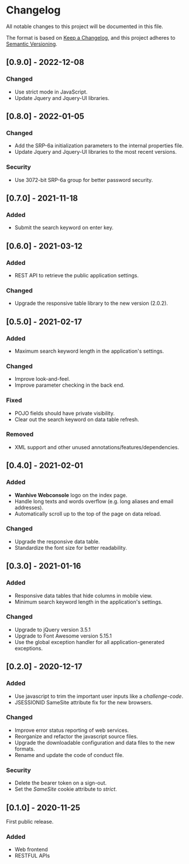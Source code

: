 # Changelog

All notable changes to this project will be documented in this file.

The format is based on [Keep a Changelog](https://keepachangelog.com/en/1.0.0/),
and this project adheres to [Semantic Versioning](https://semver.org/spec/v2.0.0.html).

## [0.9.0] - 2022-12-08

### Changed

- Use strict mode in JavaScript.
- Update Jquery and Jquery-UI libraries.

## [0.8.0] - 2022-01-05

### Changed

- Add the SRP-6a initialization parameters to the internal properties file.
- Update Jquery and Jquery-UI libraries to the most recent versions.

### Security

- Use 3072-bit SRP-6a group for better password security.

## [0.7.0] - 2021-11-18

### Added

- Submit the search keyword on enter key.

## [0.6.0] - 2021-03-12

### Added

- REST API to retrieve the public application settings.

### Changed

- Upgrade the responsive table library to the new version (2.0.2).

## [0.5.0] - 2021-02-17

### Added

- Maximum search keyword length in the application's settings.

### Changed

- Improve look-and-feel.
- Improve parameter checking in the back end.

### Fixed

- POJO fields should have private visibility.
- Clear out the search keyword on data table refresh.

### Removed

- XML support and other unused annotations/features/dependencies.

## [0.4.0] - 2021-02-01

### Added

- **Wanhive Webconsole** logo on the index page.
- Handle long texts and words overflow (e.g. long aliases and email addresses).
- Automatically scroll up to the top of the page on data reload.

### Changed

- Upgrade the responsive data table.
- Standardize the font size for better readability.

## [0.3.0] - 2021-01-16

### Added

- Responsive data tables that hide columns in mobile view.
- Minimum search keyword length in the application's settings.

### Changed

- Upgrade to jQuery version 3.5.1
- Upgrade to Font Awesome version 5.15.1
- Use the global exception handler for all application-generated exceptions.

## [0.2.0] - 2020-12-17

### Added

- Use javascript to trim the important user inputs like a *challenge-code*.
- JSESSIONID SameSite attribute fix for the new browsers.

### Changed

- Improve error status reporting of web services.
- Reorganize and refactor the javascript source files.
- Upgrade the downloadable configuration and data files to the new formats.
- Rename and update the code of conduct file.

### Security

- Delete the bearer token on a sign-out.
- Set the *SameSite* cookie attribute to *strict*.

## [0.1.0] - 2020-11-25

First public release.

### Added

- Web frontend
- RESTFUL APIs
